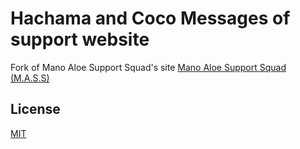 # Hachama and Coco Messages of support website

Fork of Mano Aloe Support Squad's site [Mano Aloe Support Squad (M.A.S.S)](https://discord.gg/Y4BBfyM)

## License
[MIT](https://choosealicense.com/licenses/mit/)
